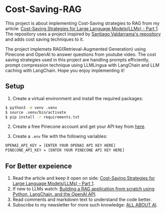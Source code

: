 # Cost-Saving-RAG

This project is about implementing Cost-Saving strategies to RAG from my article: [Cost-Saving Strategies for Large Language Models(LLMs) - Part 1](https://www.linkedin.com/pulse/cost-reduction-strategies-large-language-modelsllms-mahima-chhagani-7642c/?trackingId=8aTtDQ1kRB%2BgVayei%2FdPaA%3D%3D). The repository uses a project inspired by [Santiago Valdarrama's repository](https://github.com/svpino/youtube-rag) and adds cost saving techniques to it.

The project implemets RAG(Retrieval-Augmented Generation) using Pinecone and OpenAI to answer questions from youtube video. The cost saving strategies used in this project are handling prompts efficiently, prompt compression technique using LLMLingua with LangChain and LLM caching with LangChain. Hope you enjoy implementing it!

## Setup

1. Create a virtual environment and install the required packages:

```bash
$ python3 -m venv .venv
$ source .venv/bin/activate
$ pip install -r requirements.txt
```

2. Create a free Pinecone account and get your API key from [here](https://www.pinecone.io/).

3. Create a `.env` file with the following variables:

```bash
OPENAI_API_KEY = [ENTER YOUR OPENAI API KEY HERE]
PINECONE_API_KEY = [ENTER YOUR PINECONE API KEY HERE]
```

## For Better expeience

1. Read the article and keep it open on side: [Cost-Saving Strategies for Large Language Models(LLMs) - Part 1](https://www.linkedin.com/pulse/cost-reduction-strategies-large-language-modelsllms-mahima-chhagani-7642c/?trackingId=8aTtDQ1kRB%2BgVayei%2FdPaA%3D%3D).
2. If new to LLMs watch: [Building a RAG application from scratch using Python, LangChain, and the OpenAI API](https://www.youtube.com/watch?v=BrsocJb-fAo).
3. Read comments and markdown text to understand the code better.
4. Subscribe to my newsletter for more such knowledge: [ALL ABOUT AI](https://www.linkedin.com/build-relation/newsletter-follow?entityUrn=7165846835213914112).
